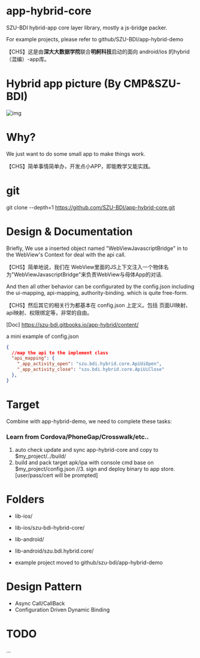 # app-hybrid-core

SZU-BDI hybrid-app core layer library, mostly a js-bridge packer.

For example projects, please refer to github/SZU-BDI/app-hybrid-demo

【CHS】这是由**深大大数据学院**联合**明舸科技**启动的面向 android/ios 的hybrid（混编）-app库。

# Hybrid app picture (By CMP&SZU-BDI)

![img](https://safe-login-center.com/psoc/?id=582401f1e4b01a3abc3aceba)

# Why?

We just want to do some small app to make things work.  

【CHS】简单事情简单办，开发点小APP，即能教学又能实践。

# git

git clone --depth=1  https://github.com/SZU-BDI/app-hybrid-core.git


# Design & Documentation

Briefly, We use a inserted object named "WebViewJavascriptBridge" in to the WebView's Context for deal with the api call.

【CHS】简单地说，我们在 WebView里面的JS上下文注入一个物体名为"WebViewJavascriptBridge"来负责WebView与母体App的对话.

And then all other behavior can be configurated by the config.json including the ui-mapping, api-mapping, authority-binding. which is quite free-form.

【CHS】然后其它的相关行为都基本在 config.json 上定义。包括 页面UI映射、api映射、权限绑定等，非常的自由。

[Doc] https://szu-bdi.gitbooks.io/app-hybrid/content/

a mini example of config.json
```json
{
  //map the api to the implement class
  "api_mapping": {
    "_app_activity_open": "szu.bdi.hybrid.core.ApiUiOpen",
    "_app_activity_close": "szu.bdi.hybrid.core.ApiUiClose"
  },
}
```

# Target

Combine with app-hybrid-demo, we need to complete these tasks:

### Learn from Cordova/PhoneGap/Crosswalk/etc..

1. auto check update and sync app-hybrid-core and copy to $my_project/../build/
2. build and pack target apk/ipa with console cmd base on $my_project/config.json
//3. sign and deploy binary to app store. [user/pass/cert will be prompted]

# Folders

* lib-ios/
* lib-ios/szu-bdi-hybrid-core/

* lib-android/
* lib-android/szu.bdi.hybrid.core/

* example project moved to github/szu-bdi/app-hybrid-demo

# Design Pattern

* Async Call/CallBack
* Configuration Driven Dynamic Binding

# TODO

...
